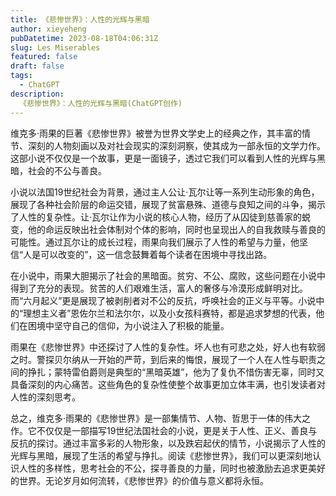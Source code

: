 ```yaml
---
title: 《悲惨世界》：人性的光辉与黑暗
author: xieyeheng
pubDatetime: 2023-08-18T04:06:31Z
slug: Les Miserables
featured: false
draft: false
tags:
  - ChatGPT
description:
  《悲惨世界》：人性的光辉与黑暗(ChatGPT创作)
---
```


维克多·雨果的巨著《悲惨世界》被誉为世界文学史上的经典之作，其丰富的情节、深刻的人物刻画以及对社会现实的深刻洞察，使其成为一部永恒的文学力作。这部小说不仅仅是一个故事，更是一面镜子，透过它我们可以看到人性的光辉与黑暗，社会的不公与善良。

小说以法国19世纪社会为背景，通过主人公让·瓦尔让等一系列生动形象的角色，展现了各种社会阶层的命运交错，展现了贫富悬殊、道德与良知之间的斗争，揭示了人性的复杂性。让·瓦尔让作为小说的核心人物，经历了从囚徒到慈善家的蜕变，他的命运反映出社会体制对个体的影响，同时也呈现出人的自我救赎与善良的可能性。通过瓦尔让的成长过程，雨果向我们展示了人性的希望与力量，他坚信“人是可以改变的”，这一信念鼓舞着每个读者在困境中寻找出路。

在小说中，雨果大胆揭示了社会的黑暗面。贫穷、不公、腐败，这些问题在小说中得到了充分的表现。贫苦的人们艰难生活，富人的奢侈与冷漠形成鲜明对比。而“六月起义”更是展现了被剥削者对不公的反抗，呼唤社会的正义与平等。小说中的“理想主义者”恩佐尔兰和法尔尔，以及小女孩科赛特，都是追求梦想的代表，他们在困境中坚守自己的信仰，为小说注入了积极的能量。

雨果在《悲惨世界》中还探讨了人性的复杂性。坏人也有可悲之处，好人也有软弱之时。警探贝尔纳从一开始的严苛，到后来的悔恨，展现了一个人在人性与职责之间的挣扎；蒙特雷伯爵则是典型的“黑暗英雄”，他为了复仇不惜伤害无辜，同时又具备深刻的内心痛苦。这些角色的复杂性使整个故事更加立体丰满，也引发读者对人性的深刻思考。

总之，维克多·雨果的《悲惨世界》是一部集情节、人物、哲思于一体的伟大之作。它不仅仅是一部描写19世纪法国社会的小说，更是关于人性、正义、善良与反抗的探讨。通过丰富多彩的人物形象，以及跌宕起伏的情节，小说揭示了人性的光辉与黑暗，展现了生活的希望与挣扎。阅读《悲惨世界》，我们可以更深刻地认识人性的多样性，思考社会的不公，探寻善良的力量，同时也被激励去追求更美好的世界。无论岁月如何流转，《悲惨世界》的价值与意义都将永恒。